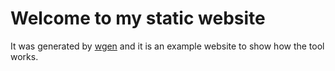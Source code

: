 # Welcome to my static website

It was generated by [wgen](https://github.com/lysolaka/wgen) and it is an example website 
to show how the tool works.
